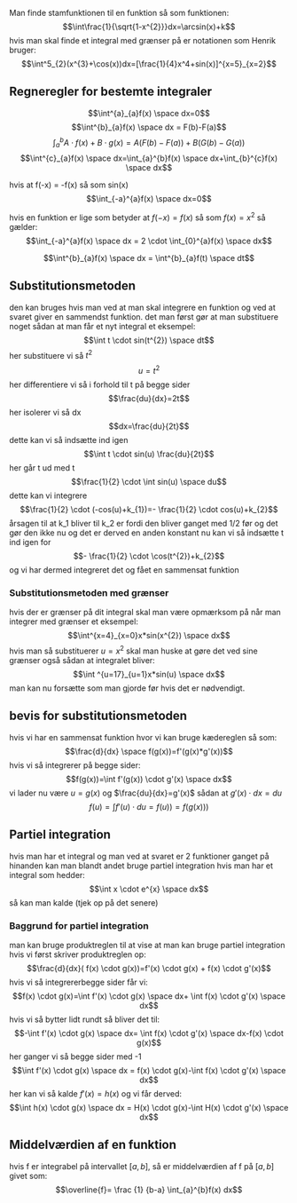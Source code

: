 Man finde stamfunktionen til en funktion så som funktionen:
$$\int\frac{1}{\sqrt{1-x^{2}}}dx=\arcsin(x)+k$$
hvis man skal finde et integral med grænser på er notationen som Henrik bruger:
 $$\int^5_{2}(x^{3}+\cos(x))dx=[\frac{1}{4}x^4+sin(x)]^{x=5}_{x=2}$$

## Regneregler for bestemte integraler
$$\int^{a}_{a}f(x) \space dx=0$$
$$\int^{b}_{a}f(x) \space dx = F(b)-F(a)$$
$$\int^{b}_{a}A \cdot f(x)+B \cdot g(x)=A(F(b)-F(a))+B(G(b)-G(a))$$
$$\int^{c}_{a}f(x) \space dx=\int_{a}^{b}f(x) \space dx+\int_{b}^{c}f(x) \space dx$$

hvis at f(-x) = -f(x) så som sin(x)
$$\int_{-a}^{a}f(x) \space dx=0$$

hvis en funktion er lige som betyder at $f(-x)=f(x)$ så som $f(x)=x^{2}$ så gælder:
$$\int_{-a}^{a}f(x) \space dx = 2 \cdot \int_{0}^{a}f(x) \space dx$$

$$\int^{b}_{a}f(x) \space dx = \int^{b}_{a}f(t) \space dt$$


## Substitutionsmetoden
den kan bruges hvis man ved at man skal integrere en funktion og ved at svaret giver en sammendst funktion.
det man først gør at man substituere noget sådan at man får et nyt integral
et eksempel:
$$\int t \cdot sin(t^{2}) \space dt$$
her substituere vi så $t^{2}$
$$u=t^{2}$$
her differentiere vi så i  forhold til t på begge sider
$$\frac{du}{dx}=2t$$
her isolerer vi så dx
$$dx=\frac{du}{2t}$$
dette kan vi så indsætte ind igen
$$\int t \cdot sin(u) \frac{du}{2t}$$
her går t ud med t
$$\frac{1}{2} \cdot \int sin(u) \space du$$
dette kan vi integrere
$$\frac{1}{2} \cdot (-cos(u)+k_{1})=- \frac{1}{2} \cdot cos(u)+k_{2}$$
årsagen til at k_1 bliver til k_2 er fordi den bliver ganget med 1/2 før og det gør den ikke nu og det er derved en anden konstant
nu kan vi så indsætte t ind igen for
$$- \frac{1}{2} \cdot \cos(t^{2})+k_{2}$$
og vi har dermed integreret det og fået en sammensat funktion


### Substitutionsmetoden med grænser
hvis der er grænser på dit integral skal man være opmærksom på når man integrer med grænser
et eksempel:
$$\int^{x=4}_{x=0}x*sin(x^{2}) \space dx$$
hvis man så substituerer $u=x^{2}$ skal man huske at gøre det ved sine grænser også sådan at integralet bliver:
$$\int ^{u=17}_{u=1}x*sin(u) \space dx$$
man kan nu forsætte som man gjorde før hvis det er nødvendigt.



## bevis for substitutionsmetoden
hvis vi har en sammensat funktion hvor vi kan bruge kædereglen så som:
$$\frac{d}{dx} \space f(g(x))=f'(g(x)*g'(x))$$
hvis vi så integrerer på begge sider:
$$f(g(x))=\int f'(g(x)) \cdot g'(x) \space dx$$
vi lader nu være $u=g(x)$ og $\frac{du}{dx}=g'(x)$ sådan at $g'(x) \cdot dx = du$
$$f(u)=\int f'(u) \cdot du=f(u))=f(g(x)))$$

## Partiel integration
hvis man har et integral og man ved at svaret er 2 funktioner ganget på hinanden kan man blandt andet bruge partiel integration
hvis man har et integral som hedder:
$$\int x \cdot e^{x} \space dx$$
så kan man kalde 
(tjek op på det senere)


### Baggrund for partiel integration
man kan bruge produktreglen til at vise at man kan bruge partiel integration
hvis vi først skriver produktreglen op:
$$\frac{d}{dx}( f(x) \cdot g(x))=f'(x) \cdot g(x) + f(x) \cdot g'(x)$$
hvis vi så integrererbegge sider får vi:
$$f(x) \cdot g(x)=\int f'(x) \cdot g(x) \space dx+ \int f(x) \cdot g'(x) \space dx$$
hvis vi så bytter lidt rundt så bliver det til:
$$-\int f'(x) \cdot g(x) \space dx= \int f(x) \cdot g'(x) \space dx-f(x) \cdot g(x)$$
her ganger vi så begge sider med -1
$$\int f'(x) \cdot g(x) \space dx = f(x) \cdot g(x)-\int f(x) \cdot g'(x) \space dx$$
her kan vi så kalde $f'(x)=h(x)$
og vi får derved:
$$\int h(x) \cdot g(x) \space dx = H(x) \cdot g(x)-\int H(x) \cdot g'(x) \space dx$$

## Middelværdien af en funktion
hvis f er integrabel på intervallet $[a, b]$, så er middelværdien af f på $[a, b]$ givet som:
$$\overline{f}= \frac {1} {b-a} \int_{a}^{b}f(x) dx$$

